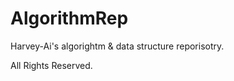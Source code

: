 AlgorithmRep
=======
Harvey-Ai's algorightm &amp; data structure reporisotry.

All Rights Reserved.
